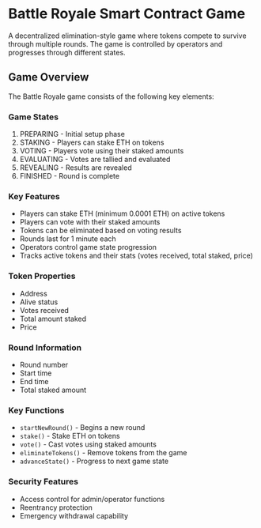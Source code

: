 
# Battle Royale Smart Contract Game

A decentralized elimination-style game where tokens compete to survive through multiple rounds. The game is controlled by operators and progresses through different states.

## Game Overview

The Battle Royale game consists of the following key elements:

### Game States
1. PREPARING - Initial setup phase
2. STAKING - Players can stake ETH on tokens
3. VOTING - Players vote using their staked amounts
4. EVALUATING - Votes are tallied and evaluated
5. REVEALING - Results are revealed
6. FINISHED - Round is complete

### Key Features
- Players can stake ETH (minimum 0.0001 ETH) on active tokens
- Players can vote with their staked amounts
- Tokens can be eliminated based on voting results
- Rounds last for 1 minute each
- Operators control game state progression
- Tracks active tokens and their stats (votes received, total staked, price)

### Token Properties
- Address
- Alive status
- Votes received
- Total amount staked
- Price

### Round Information
- Round number
- Start time
- End time
- Total staked amount

### Key Functions
- `startNewRound()` - Begins a new round
- `stake()` - Stake ETH on tokens
- `vote()` - Cast votes using staked amounts
- `eliminateTokens()` - Remove tokens from the game
- `advanceState()` - Progress to next game state

### Security Features
- Access control for admin/operator functions
- Reentrancy protection
- Emergency withdrawal capability
